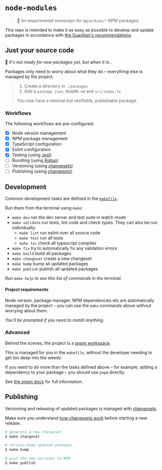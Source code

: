 # `node-modules`

> 🧪 An experimental monorepo for `@guardian/*` NPM packages.

This repo is intended to make it as easy as possible to develop and update packages in accordance with [the Guardian's recommendations](https://github.com/guardian/recommendations/blob/main/npm-packages.md).

## Just your source code

🚧 _It's not ready for new packages yet, but when it is..._

Packages only need to worry about what they do – everything else is managed by the project.

> 1. Create a directory in `./packages`
> 2. Add a `package.json`, `README.md` and `src/index.ts`
>
> You now have a minimal but verifiable, publishable package.

### Workflows

The following workflows are pre-configured:

-   [x] Node version management
-   [x] NPM package management
-   [x] TypeScript configuration
-   [x] Eslint configuration
-   [x] Testing (using [Jest](https://jestjs.io/))
-   [ ] Bundling (using [Rollup](https://rollupjs.org/))
-   [ ] Versioning (using [changesets](https://github.com/atlassian/changesets))
-   [ ] Publishing (using [changesets](https://github.com/atlassian/changesets))

## Development

Common development tasks are defined in the [`makefile`](./Makefile).

Run them from the terminal using `make`:

-   `make dev` run the dev server and test suite in watch mode
-   `make validate` run tests, lint code and check types. They can also be run individually:
    -   `make lint` run eslint over all source code
    -   `make test` run all tests
    -   `make tsc` check all typescript compiles
-   `make fix` try to automatically fix any validation errors
-   `make build` build all packages
-   `make changeset` create a new changeset
-   `make bump` bump all updated packages
-   `make publish` publish all updated packages

_Run `make help` to see this list of commands in the terminal._

#### Project requirements

Node version, package manager, NPM dependencies etc are automatically managed by the project – you can use the `make` commands above without worrying about them.

_You'll be prompted if you need to install anything._

### Advanced

Behind the scenes, the project is a [pnpm workspace](https://pnpm.io/workspaces).

This is managed for you in the `makefile`, without the developer needing to get too deep into the weeds.

If you need to do more than the tasks defined above – for example, adding a dependency to your package – you should use `pnpm` directly.

See [the pnpm docs](https://pnpm.io) for full information.

## Publishing

Versioning and releasing of updated packages is managed with [changesets](https://github.com/atlassian/changesets).

Make sure you understand [how changesets work](https://github.com/atlassian/changesets/blob/main/docs/detailed-explanation.md) before starting a new release.

```bash
# generate a new changeset
$ make changeset

# version-bump updated packages
$ make bump

# push the new versions to NPM
$ make publish
```
